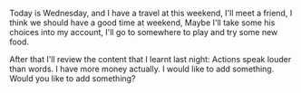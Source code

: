 Today is Wednesday, and I have a travel at this weekend, I'll meet a friend, I think we should have a good time at weekend, Maybe I'll take some his choices into my account, I'll go to somewhere to play and try some new food.

After that I'll review the content that I learnt last night:
Actions speak louder than words.
I have more money actually.
I would like to add something.
Would you like to add something?
